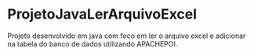 # ProjetoJavaLerArquivoExcel
Projeto desenvolvido em java com foco em ler o arquivo excel e adicionar na tabela do banco de dados utilizando APACHEPOI.

